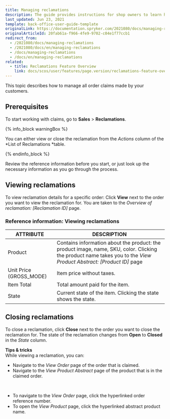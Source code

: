 ```yaml
---
title: Managing reclamations
description: The guide provides instructions for shop owners to learn how to handle all order claims made by their customers and make refunds if needed in the Back Office.
last_updated: Jun 23, 2021
template: back-office-user-guide-template
originalLink: https://documentation.spryker.com/2021080/docs/managing-reclamations
originalArticleId: 20fab61a-f966-4fe9-9702-c04e1f77ccb1
redirect_from:
  - /2021080/docs/managing-reclamations
  - /2021080/docs/en/managing-reclamations
  - /docs/managing-reclamations
  - /docs/en/managing-reclamations
related:
  - title: Reclamations Feature Overview
    link: docs/scos/user/features/page.version/reclamations-feature-overview.html
---
```


This topic describes how to manage all order claims made by your customers.

## Prerequisites

To start working with claims, go to **Sales** > **Reclamations**.

{% info_block warningBox %}

You can either view or close the reclamation from the _Actions_ column of the *List of Reclamations *table.

{% endinfo_block %}

Review the reference information before you start, or just look up the necessary information as you go through the process.

## Viewing reclamations

To view reclamation details for a specific order:
Click **View** next to the order you want to view the reclamation for. You are taken to the *Overview of reclamation: [Reclamation ID]* page.

### Reference information: Viewing reclamations

| ATTRIBUTE | DESCRIPTION |
|-|-|
| Product | Contains information about the product: the product image, name, SKU, color. Clicking the product name takes you to the *View Product Abstract: [Product ID]* page |
| Unit Price (GROSS_MODE) | Item price without taxes. |
| Item Total |Total amount paid for the item.|
| State | Current state of the item. Clicking the state shows the state. |

## Closing reclamations

To close a reclamation, click **Close** next to the order you want to close the reclamation for.
The state of the reclamation changes from **Open** to **Closed** in the _State_ column.

**Tips & tricks**
<br>While viewing a reclamation, you can:
* Navigate to the *View Order* page of the order that is claimed.
* Navigate to the *View Product Abstract* page of the product that is in the claimed order.
<br>

* To navigate to the *View Order* page, click the hyperlinked order reference number.
* To open the *View Product* page, click the hyperlinked abstract product name.
